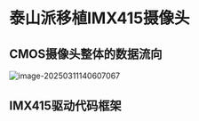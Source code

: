 # 泰山派移植IMX415摄像头

## CMOS摄像头整体的数据流向

![image-20250311140607067](https://tuchuang-e682.obs.cn-north-1.myhuaweicloud.com/image-20250311140607067.png)



## IMX415驱动代码框架

